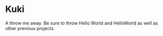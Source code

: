 # Kuki
A throw me away. Be sure to throw Hello World and HelloWorld as well as other previous projects.
